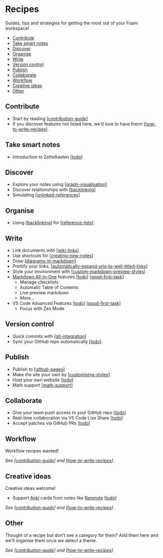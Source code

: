 <!-- omit in toc -->
# Recipes

Guides, tips and strategies for getting the most out of your Foam workspace!

- [Contribute](#contribute)
- [Take smart notes](#take-smart-notes)
- [Discover](#discover)
- [Organise](#organise)
- [Write](#write)
- [Version control](#version-control)
- [Publish](#publish)
- [Collaborate](#collaborate)
- [Workflow](#workflow)
- [Creative ideas](#creative-ideas)
- [Other](#other)
  
## Contribute

- Start by reading [[contribution-guide]]
- If you discover features not listed here, we'd love to have them! [[how-to-write-recipes]].

## Take smart notes

- Introduction to Zettelkasten [[todo]]
  
## Discover
- Explore your notes using [[graph-visualisation]]
- Discover relationships with [[backlinking]]
- Simulating [[unlinked-references]]

## Organise
- Using [[backlinking]] for [[reference-lists]].
  
## Write
- Link documents with [[wiki-links]]
- Use shortcuts for [[creating-new-notes]]
- Draw [[diagrams-in-markdown]]
- Prettify your links, [[automatically-expand-urls-to-well-titled-links]]
- Style your environment with [[custom-markdown-preview-styles]]
- [Markdown All-in-One](https://marketplace.visualstudio.com/items?itemName=yzhang.markdown-all-in-one) features [[todo]] [[good-first-task]]
  - Manage checklists 
  - Automatic Table of Contents
  - Live preview markdown
  - _More..._
- VS Code Advanced Features [[todo]] [[good-first-task]]
  - Focus with Zen Mode

## Version control

- Quick commits with [[git-integration]]
- Sync your GitHub repo automatically [[todo]].

## Publish

- Publish to [[github-pages]]
- Make the site your own by [[customising-styles]].
- Host your own website [[todo]]
- Math support [[math-support]]

## Collaborate

- Give your team push access to your GitHub repo [[todo]]
- Real-time collaboration via VS Code Live Share [[todo]]
- Accept patches via GitHub PRs [[todo]]
 
## Workflow

Workflow recipes wanted!

_See [[contribution-guide]] and [[how-to-write-recipes]]._

## Creative ideas

Creative ideas welcome! 

- Support [Anki](https://apps.ankiweb.net/) cards from notes like [Remnote](https://www.remnote.io/) [[todo]]

_See [[contribution-guide]] and [[how-to-write-recipes]]._

## Other

Thought of a recipe but don't see a category for them? Add them here and we'll organise them once we detect a theme. 

_See [[contribution-guide]] and [[how-to-write-recipes]]._

[//begin]: # "Autogenerated link references for markdown compatibility"
[contribution-guide]: contribution-guide "Contribution Guide"
[how-to-write-recipes]: how-to-write-recipes "How to Write Recipes"
[todo]: todo "Todo"
[graph-visualisation]: graph-visualisation "Graph visualisation"
[backlinking]: backlinking "Backlinking"
[unlinked-references]: unlinked-references "Unlinked references (stub)"
[reference-lists]: reference-lists "Reference Lists"
[wiki-links]: wiki-links "Wiki Links"
[creating-new-notes]: creating-new-notes "Creating New Notes"
[diagrams-in-markdown]: diagrams-in-markdown "Diagrams in Markdown"
[automatically-expand-urls-to-well-titled-links]: automatically-expand-urls-to-well-titled-links "Automatically Expand URLs to Well-Titled Links"
[custom-markdown-preview-styles]: custom-markdown-preview-styles "Custom Markdown Preview Styles"
[good-first-task]: good-first-task "Good First Task"
[git-integration]: git-integration "Git integration"
[github-pages]: github-pages "Github Pages"
[customising-styles]: customising-styles "Customising Styles"
[math-support]: math-support "Math Support"
[//end]: # "Autogenerated link references"
